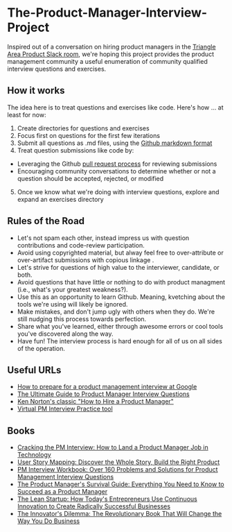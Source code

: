 # The-Product-Manager-Interview-Project

Inspired out of a conversation on hiring product managers in the [Triangle Area Product Slack room](triproduct.slack.com), we're hoping this project provides the product management community a useful enumeration of community qualified interview questions and exercises.

## How it works

The idea here is to treat questions and exercises like code. Here's how ... at least for now:

1. Create directories for questions and exercises
2. Focus first on questions for the first few iterations
3. Submit all questions as .md files, using the [Github markdown format](https://help.github.com/articles/basic-writing-and-formatting-syntax/)
4. Treat question submissions like code by:
  * Leveraging the Github [pull request process](https://help.github.com/articles/reviewing-changes-in-pull-requests/) for reviewing submissions
  * Encouraging community conversations to determine whether or not a question should be accepted, rejected, or modified
5. Once we know what we're doing with interview questions, explore and expand an exercises directory

## Rules of the Road

* Let's not spam each other, instead impress us with question contributions and code-review participation.
* Avoid using copyrighted material, but alway feel free to over-attribute or over-artifact submissions with copious linkage .
* Let's strive for questions of high value to the interviewer, candidate, or both. 
* Avoid questions that have little or nothing to do with product managment (i.e., what's your greatest weakness?).
* Use this as an opportunity to learn Github. Meaning, kvetching about the tools we're using will likely be ignored.
* Make mistakes, and don't jump ugly with others when they do. We're still nudging this process towards perfection.
* Share what you've learned, either through awesome errors or cool tools you've discovered along the way.
* Have fun! The interview process is hard enough for all of us on all sides of the operation.

## Useful URLs

* [How to prepare for a product management interview at Google](http://bit.ly/product-school_google-pm-interview-prep)
* [The Ultimate Guide to Product Manager Interview Questions](http://bit.ly/ultimate-pm-interview-guide)
* [Ken Norton's classic "How to Hire a Product Manager"](http://bit.ly/ken-norton-how2hire-pms)
* [Virtual PM Interview Practice tool](http://bit.ly/pm-interview-practice)

## Books 
* [Cracking the PM Interview: How to Land a Product Manager Job in Technology](http://bit.ly/cracking-pm-interview-book)
* [User Story Mapping: Discover the Whole Story, Build the Right Product](http://bit.ly/the-user-story-mapping-book)
* [PM Interview Workbook: Over 160 Problems and Solutions for Product Management Interview Questions](http://bit.ly/pm-interview-workbook-book)
* [The Product Manager's Survival Guide: Everything You Need to Know to Succeed as a Product Manager](http://bit.ly/pm-survival-guide-book)
* [The Lean Startup: How Today's Entrepreneurs Use Continuous Innovation to Create Radically Successful Businesses](http://bit.ly/the-lean-startup-book-link)
* [The Innovator's Dilemma: The Revolutionary Book That Will Change the Way You Do Business ](http://bit.ly/innovators-dilemma-book-link)
